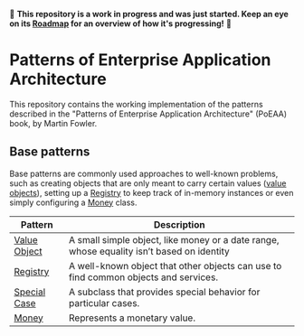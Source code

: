 🚧 **This repository is a work in progress and was just started. Keep an eye on its [Roadmap](https://github.com/users/kaiosilveira/projects/5/views/1) for an overview of how it's progressing!** 🚧

# Patterns of Enterprise Application Architecture

This repository contains the working implementation of the patterns described in the "Patterns of Enterprise Application Architecture" (PoEAA) book, by Martin Fowler.

## Base patterns

Base patterns are commonly used approaches to well-known problems, such as creating objects that are only meant to carry certain values ([value objects](https://github.com/kaiosilveira/poeaa-base-patterns)), setting up a [Registry](https://github.com/kaiosilveira/poeaa-registry/tree/main) to keep track of in-memory instances or even simply configuring a [Money](https://github.com/kaiosilveira/poeaa-money) class.

| Pattern                                                            | Description                                                                               |
| ------------------------------------------------------------------ | ----------------------------------------------------------------------------------------- |
| [Value Object](https://github.com/kaiosilveira/poeaa-value-object) | A small simple object, like money or a date range, whose equality isn’t based on identity |
| [Registry](https://github.com/kaiosilveira/poeaa-registry)         | A well-known object that other objects can use to find common objects and services.       |
| [Special Case](https://github.com/kaiosilveira/poeaa-special-case) | A subclass that provides special behavior for particular cases.                           |
| [Money](https://github.com/kaiosilveira/poeaa-money)               | Represents a monetary value.                                                              |
